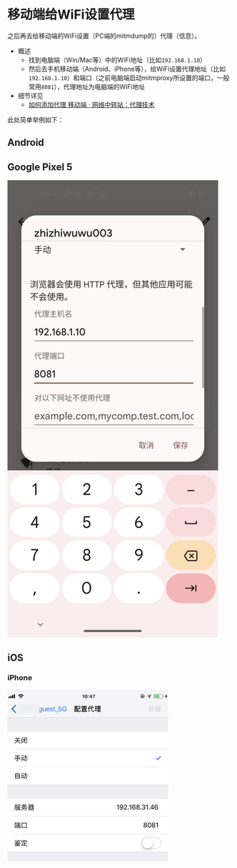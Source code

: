# 移动端给WiFi设置代理

之后再去给移动端的WiFi设置（PC端的mitmdump的）代理（信息）。

* 概述
  * 找到电脑端（Win/Mac等）中的WiFi地址（比如`192.168.1.10`）
  * 然后去手机移动端（Android、iPhone等），给WiFi设置代理地址（比如`192.168.1.10`）和端口（之前电脑端启动mitmproxy所设置的端口，一般常用`8081`），代理地址为电脑端的WiFi地址
* 细节详见
  * [如何添加代理 移动端 · 网络中转站：代理技术](https://book.crifan.org/books/web_transfer_proxy_tech/website/add_proxy/mobile/)

此处简单举例如下：

## Android

## Google Pixel 5

![pixel5_wifi_proxy_config](../../assets/img/pixel5_wifi_proxy_config.jpg)

## iOS

### iPhone

![ios_iphone_wifi_proxy](../../assets/img/ios_iphone_wifi_proxy.png)
